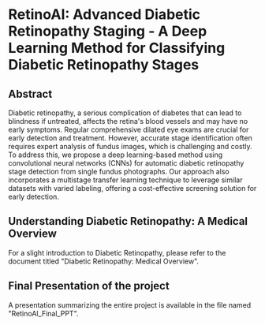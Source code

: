 # RetinoAI: Advanced Diabetic Retinopathy Staging - A Deep Learning Method for Classifying Diabetic Retinopathy Stages

## Abstract
Diabetic retinopathy, a serious complication of diabetes that can lead to blindness if untreated, affects the retina's blood vessels and may have no early symptoms. Regular comprehensive dilated eye exams are crucial for early detection and treatment. However, accurate stage identification often requires expert analysis of fundus images, which is challenging and costly. To address this, we propose a deep learning-based method using convolutional neural networks (CNNs) for automatic diabetic retinopathy stage detection from single fundus photographs. Our approach also incorporates a multistage transfer learning technique to leverage similar datasets with varied labeling, offering a cost-effective screening solution for early detection.

## Understanding Diabetic Retinopathy: A Medical Overview
For a slight introduction to Diabetic Retinopathy, please refer to the document titled "Diabetic Retinopathy: Medical Overview".

## Final Presentation of the project
A presentation summarizing the entire project is available in the file named "RetinoAI_Final_PPT".
